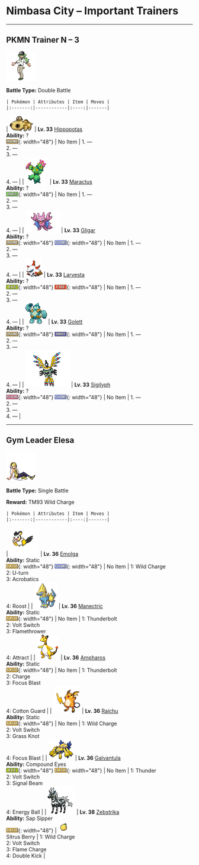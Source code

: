 # Nimbasa City – Important Trainers

---

## PKMN Trainer N – 3

![PKMN Trainer N – 3](../../assets/important_trainers/n.png "PKMN Trainer N – 3")

**Battle Type:** Double Battle

    | Pokémon | Attributes | Item | Moves |
    |:-------:|------------|:----:|-------|
| ![hippopotas](../../assets/sprites/hippopotas/front.gif "Hippopotas: It shuts its nostrils tight then travels through sand as if walking. They form colonies of around ten.") | **Lv. 33** [Hippopotas](../../pokemon/hippopotas.md/)<br>**Ability:** ?<br>![ground](../../assets/types/ground.png "Ground"){: width="48"} | No Item | 1. —<br>2. —<br>3. —<br>4. — |
| ![maractus](../../assets/sprites/maractus/front.gif "Maractus: Arid regions are their habitat. They move rhythmically, making a sound similar to maracas.") | **Lv. 33** [Maractus](../../pokemon/maractus.md/)<br>**Ability:** ?<br>![grass](../../assets/types/grass.png "Grass"){: width="48"} | No Item | 1. —<br>2. —<br>3. —<br>4. — |
| ![gligar](../../assets/sprites/gligar/front.gif "Gligar: It glides as if sliding. It startles foes by clamping on to their faces, then jabs with its poison stinger.") | **Lv. 33** [Gligar](../../pokemon/gligar.md/)<br>**Ability:** ?<br>![ground](../../assets/types/ground.png "Ground"){: width="48"} ![flying](../../assets/types/flying.png "Flying"){: width="48"} | No Item | 1. —<br>2. —<br>3. —<br>4. — |
| ![larvesta](../../assets/sprites/larvesta/front.gif "Larvesta: The base of volcanoes is where they make their homes. They shoot fire from their five horns to repel attacking enemies.") | **Lv. 33** [Larvesta](../../pokemon/larvesta.md/)<br>**Ability:** ?<br>![bug](../../assets/types/bug.png "Bug"){: width="48"} ![fire](../../assets/types/fire.png "Fire"){: width="48"} | No Item | 1. —<br>2. —<br>3. —<br>4. — |
| ![golett](../../assets/sprites/golett/front.gif "Golett: These Pokémon are thought to have been created by the science of an ancient and mysterious civilization.") | **Lv. 33** [Golett](../../pokemon/golett.md/)<br>**Ability:** ?<br>![ground](../../assets/types/ground.png "Ground"){: width="48"} ![ghost](../../assets/types/ghost.png "Ghost"){: width="48"} | No Item | 1. —<br>2. —<br>3. —<br>4. — |
| ![sigilyph](../../assets/sprites/sigilyph/front.gif "Sigilyph: The guardians of an ancient city, they use their psychic power to attack enemies that invade their territory.") | **Lv. 33** [Sigilyph](../../pokemon/sigilyph.md/)<br>**Ability:** ?<br>![psychic](../../assets/types/psychic.png "Psychic"){: width="48"} ![flying](../../assets/types/flying.png "Flying"){: width="48"} | No Item | 1. —<br>2. —<br>3. —<br>4. — |

---

## Gym Leader Elesa

![Gym Leader Elesa](../../assets/important_trainers/elesa.png "Gym Leader Elesa")

**Battle Type:** Single Battle

**Reward:** TM93 Wild Charge

    | Pokémon | Attributes | Item | Moves |
    |:-------:|------------|:----:|-------|
| ![emolga](../../assets/sprites/emolga/front.gif "Emolga: They live on treetops and glide using the inside of a cape-like membrane while discharging electricity.") | **Lv. 36** [Emolga](../../pokemon/emolga.md/)<br>**Ability:** <span class="tooltip" title="Contact with the Pokémon may cause paralysis.">Static</span><br>![electric](../../assets/types/electric.png "Electric"){: width="48"} ![flying](../../assets/types/flying.png "Flying"){: width="48"} | No Item | 1: <span class='tooltip' title='The user shrouds itself in electricity and smashes into its target. It also damages the user a little.'>Wild Charge</span><br>2: <span class='tooltip' title='After making its attack, the user rushes back to switch places with a party Pokémon in waiting.'>U-turn</span><br>3: <span class='tooltip' title='The user nimbly strikes the target. If the user is not holding an item, this attack inflicts massive damage.'>Acrobatics</span><br>4: <span class='tooltip' title='The user lands and rests its body. It restores the user’s HP by up to half of its max HP.'>Roost</span> |
| ![manectric](../../assets/sprites/manectric/front.gif "Manectric: It discharges electricity from its mane. It creates a thundercloud overhead to drop lightning bolts.") | **Lv. 36** [Manectric](../../pokemon/manectric.md/)<br>**Ability:** <span class="tooltip" title="Contact with the Pokémon may cause paralysis.">Static</span><br>![electric](../../assets/types/electric.png "Electric"){: width="48"} | No Item | 1: <span class='tooltip' title='A strong electric blast is loosed at the target. It may also leave the target with paralysis.'>Thunderbolt</span><br>2: <span class='tooltip' title='After making its attack, the user rushes back to switch places with a party Pokémon in waiting.'>Volt Switch</span><br>3: <span class='tooltip' title='The target is scorched with an intense blast of fire. It may also leave the target with a burn.'>Flamethrower</span><br>4: <span class='tooltip' title='If it is the opposite gender of the user, the target becomes infatuated and less likely to attack.'>Attract</span> |
| ![ampharos](../../assets/sprites/ampharos/front.gif "Ampharos: The tip of its tail shines brightly. In the olden days, people sent signals using the tail’s light.") | **Lv. 36** [Ampharos](../../pokemon/ampharos.md/)<br>**Ability:** <span class="tooltip" title="Contact with the Pokémon may cause paralysis.">Static</span><br>![electric](../../assets/types/electric.png "Electric"){: width="48"} | No Item | 1: <span class='tooltip' title='A strong electric blast is loosed at the target. It may also leave the target with paralysis.'>Thunderbolt</span><br>2: <span class='tooltip' title='The user boosts the power of the Electric move it uses on the next turn. It also raises the user’s Sp. Def stat.'>Charge</span><br>3: <span class='tooltip' title='The user heightens its mental focus and unleashes its power. It may also lower the target’s Sp. Def.'>Focus Blast</span><br>4: <span class='tooltip' title='The user protects itself by wrapping its body in soft cotton, drastically raising the user’s Defense stat.'>Cotton Guard</span> |
| ![raichu](../../assets/sprites/raichu/front.gif "Raichu: Its tail discharges electricity into the ground, protecting it from getting shocked.") | **Lv. 36** [Raichu](../../pokemon/raichu.md/)<br>**Ability:** <span class="tooltip" title="Contact with the Pokémon may cause paralysis.">Static</span><br>![electric](../../assets/types/electric.png "Electric"){: width="48"} | No Item | 1: <span class='tooltip' title='The user shrouds itself in electricity and smashes into its target. It also damages the user a little.'>Wild Charge</span><br>2: <span class='tooltip' title='After making its attack, the user rushes back to switch places with a party Pokémon in waiting.'>Volt Switch</span><br>3: <span class='tooltip' title='The user snares the target with grass and trips it. The heavier the target, the greater the damage.'>Grass Knot</span><br>4: <span class='tooltip' title='The user heightens its mental focus and unleashes its power. It may also lower the target’s Sp. Def.'>Focus Blast</span> |
| ![galvantula](../../assets/sprites/galvantula/front.gif "Galvantula: They employ an electrically charged web to trap their prey. While it is immobilized by shock, they leisurely consume it.") | **Lv. 36** [Galvantula](../../pokemon/galvantula.md/)<br>**Ability:** <span class="tooltip" title="The Pokémon’s accuracy is boosted.">Compound Eyes</span><br>![bug](../../assets/types/bug.png "Bug"){: width="48"} ![electric](../../assets/types/electric.png "Electric"){: width="48"} | No Item | 1: <span class='tooltip' title='A wicked thunderbolt is dropped on the target to inflict damage. It may also leave the target with paralysis.'>Thunder</span><br>2: <span class='tooltip' title='After making its attack, the user rushes back to switch places with a party Pokémon in waiting.'>Volt Switch</span><br>3: <span class='tooltip' title='The user attacks with a sinister beam of light. It may also confuse the target.'>Signal Beam</span><br>4: <span class='tooltip' title='The user draws power from nature and fires it at the target. It may also lower the target’s Sp. Def.'>Energy Ball</span> |
| ![zebstrika](../../assets/sprites/zebstrika/front.gif "Zebstrika: This ill-tempered Pokémon is dangerous because when it’s angry, it shoots lightning from its mane in all directions.") | **Lv. 38** [Zebstrika](../../pokemon/zebstrika.md/)<br>**Ability:** <span class="tooltip" title="Boosts Attack when hit by a Grass-type move.">Sap Sipper</span><br>![electric](../../assets/types/electric.png "Electric"){: width="48"} | ![Sitrus Berry](../../assets/items/sitrus-berry.png "Sitrus Berry")<br><span class="tooltip" title="If held by a Pokémon, it heals the user’s HP a little.">Sitrus Berry</span> | 1: <span class='tooltip' title='The user shrouds itself in electricity and smashes into its target. It also damages the user a little.'>Wild Charge</span><br>2: <span class='tooltip' title='After making its attack, the user rushes back to switch places with a party Pokémon in waiting.'>Volt Switch</span><br>3: <span class='tooltip' title='The user cloaks itself with flame and attacks. Building up more power, it raises the user’s Speed stat.'>Flame Charge</span><br>4: <span class='tooltip' title='The target is quickly kicked twice in succession using both feet.'>Double Kick</span> |

